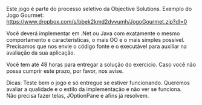 Este jogo é parte do processo seletivo da Objective Solutions.
Exemplo do Jogo Gourmet:   <https://www.dropbox.com/s/bbek2kmd2dvvumh/JogoGourmet.zip?dl=0>

Você deverá implementar em .Net ou Java com exatamente o mesmo comportamento e características, o mais OO e o mais simples possível. Precisamos que nos envie o código fonte e o executável para auxiliar na avaliação da sua aplicação.

Você tem até 48 horas para entregar a solução do exercício. Caso você não possa cumprir este prazo, por favor, nos avise.

Dicas:
Teste bem o jogo e só entregue se estiver funcionando.
Queremos avaliar a qualidade e o estilo da implementação e não ver se funciona.    
Não precisa fazer telas, JOptionPane e afins já resolvem.
